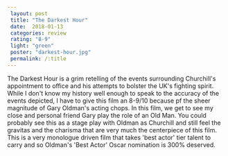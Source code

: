 ```yaml
---
 layout: post
 title: "The Darkest Hour"
 date:  2018-01-13
 categories: review 
 rating: "8-9"
 light: "green"
 poster: "darkest-hour.jpg"
 permalink: /:title
---
```



The Darkest Hour is a grim retelling of the events surrounding Churchill's appointment to office and his attempts to bolster the UK's fighting spirit. While I don't know my history well enough to speak to the accuracy of the events depicted, I have to give this film an 8-9/10 because pf the sheer magnitude of Gary Oldman's acting chops. In this film, we get to see my close and personal friend Gary play the role of an Old Man. You could probably see this as a stage play with Oldman as Churchill and still feel the gravitas and the charisma that are very much the centerpiece of this film. This is a very monologue driven film that takes 'best actor' tier talent to carry and so Oldman's 'Best Actor' Oscar nomination is 300% deserved.